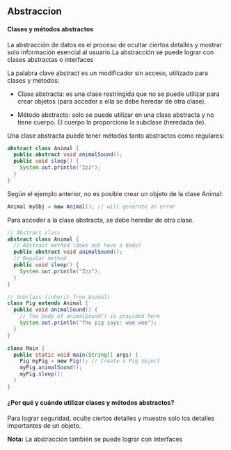 ## Abstraccion

#### Clases y métodos abstractos

La abstracción de datos es el proceso de ocultar ciertos detalles y mostrar solo información esencial al usuario.La abstracción se puede lograr con clases abstractas o interfaces

La palabra clave abstract es un modificador sin acceso, utilizado para clases y métodos:

- Clase abstracta: es una clase restringida que no se puede utilizar para crear objetos (para acceder a ella se debe heredar de otra clase).

- Método abstracto: solo se puede utilizar en una clase abstracta y no tiene cuerpo. El cuerpo lo proporciona la subclase (heredada de).

Una clase abstracta puede tener métodos tanto abstractos como regulares:
```java
abstract class Animal {
  public abstract void animalSound();
  public void sleep() {
    System.out.println("Zzz");
  }
}
```

Según el ejemplo anterior, no es posible crear un objeto de la clase Animal:
```java    
Animal myObj = new Animal(); // will generate an error
```
Para acceder a la clase abstracta, se debe heredar de otra clase.
```java 
// Abstract class
abstract class Animal {
  // Abstract method (does not have a body)
  public abstract void animalSound();
  // Regular method
  public void sleep() {
    System.out.println("Zzz");
  }
}

// Subclass (inherit from Animal)
class Pig extends Animal {
  public void animalSound() {
    // The body of animalSound() is provided here
    System.out.println("The pig says: wee wee");
  }
}

class Main {
  public static void main(String[] args) {
    Pig myPig = new Pig(); // Create a Pig object
    myPig.animalSound();
    myPig.sleep();
  }
}
```
#### ¿Por qué y cuándo utilizar clases y métodos abstractos?
Para lograr seguridad, oculte ciertos detalles y muestre solo los detalles importantes de un objeto.

**Nota:** La abstracción también se puede lograr con Interfaces